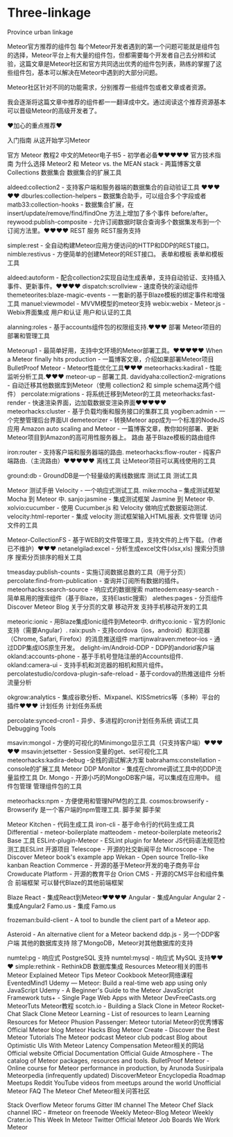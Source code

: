 # Three-linkage
Province urban linkage

Meteor官方推荐的组件包
每个Meteor开发者遇到的第一个问题可能就是组件包的选择，Meteor平台上有大量的组件包，但都需要每个开发者自己去分辨和试验，这篇文章是Meteor社区和官方共同选出优秀的组件包列表，熟练的掌握了这些组件包，基本可以解决在Meteor中遇到的大部分问题。

Meteor社区针对不同的功能需求，分别推荐一些组件包或者文章或者资源。

我会逐渐将这篇文章中推荐的组件都一一翻译成中文。通过阅读这个推荐资源基本可以晋级Meteor的高级开发者了。

:heart:️加心的重点推荐:heart:️

入门指南
从这开始学习Meteor

官方 Meteor 教程2
中文的Meteor电子书5 - 初学者必备:heart:️:heart:️:heart:️:heart:️:heart:️
官方技术指南
为什么选择 Meteor2 和 Meteor vs. the MEAN stack - 两篇博客文章
Collections 数据集合
数据集合的扩展工具

aldeed:collection2 - 支持客户端和服务器端的数据集合的自动验证工具 :heart:️:heart:️:heart:️:heart:️:heart:️
dburles:collection-helpers – 数据集合助手，可以组合多个字段或者
matb33:collection-hooks - 数据集合扩展，在 insert/update/remove/find/findOne 方法上增加了多个事件 before/after。
reywood:publish-composite - 允许订阅数据时联合查询多个数据集发布到一个订阅方法里。:heart:️:heart:️:heart:️:heart:️
REST 服务
REST服务支持

simple:rest - 全自动构建Meteor应用方便访问的HTTP和DDP的REST接口。
nimble:restivus - 方便简单的创建Meteor的REST接口。
表单和模板
表单和模板工具

aldeed:autoform - 配合collection2实现自动生成表单，支持自动验证、支持插入事件、更新事件。:heart:️:heart:️:heart:️:heart:️
dispatch:scrollview - 速度奇快的滚动组件
themeteorites:blaze-magic-events - 一套新的基于Blaze模板的绑定事件和增强工具
manuel:viewmodel - MVVM模型的meteor支持
webix:webix - Meteor.js - Webix界面集成
用户和认证
用户和认证的工具

alanning:roles - 基于accounts组件包的权限组支持.:heart:️:heart:️:heart:️
部署
Meteor项目的部署和管理工具

Meteorup1 - 最简单好用，支持中文环境的Meteor部署工具。:heart:️:heart:️:heart:️:heart:️:heart:️
When a Meteor finally hits production - 一篇博客文章，介绍如果部署Meteor项目
BulletProof Meteor - Meteor性能优化工具:heart:️:heart:️:heart:️
meteorhacks:kadira1 - 性能监听分析工具.:heart:️:heart:️:heart:️
meteor-up – 部署工具.
davidyaha:collection2-migrations - 自动迁移其他数据库到Meteor（使用 collection2 和 simple schema这两个组件）
percolate:migrations - 将系统迁移到Meteor的工具
meteorhacks:fast-render - 快速渲染界面，边加载数据变渲染界面:heart:️:heart:️:heart:️:heart:️:heart:️
meteorhacks:cluster - 基于负载均衡和服务接口的集群工具
yogiben:admin - 一个完整管理后台界面UI
demeteorizer - 转换Meteor app成为一个标准的NodeJS应用
Amazon auto scaling and Meteor - 一篇博客文章，教你如何部署、更新Meteor项目到Amazon的高可用性服务器上。
路由
基于Blaze模板的路由组件

iron:router - 支持客户端和服务器端的路由.
meteorhacks:flow-router - 纯客户端路由.（主流路由）:heart:️:heart:️:heart:️:heart:️:heart:️
离线工具
让Meteor项目可以离线使用的工具

ground:db - GroundDB是一个轻量级的离线数据库
测试工具
测试工具

Meteor 测试手册
Velocity - 一个响应式测试工具.
mike:mocha – 集成测试框架 Mocha 到 Meteor 中.
sanjo:jasmine - 集成测试框架 Jasmine 到 Meteor 中.
xolvio:cucumber - 使用 Cucumber.js 和 Velocity 做响应式数据驱动测试.
velocity:html-reporter - 集成 velocity 测试框架输入HTML报表.
文件管理
访问文件的工具

Meteor-CollectionFS - 基于WEB的文件管理工具，支持文件的上传下载。（作者已不维护）:heart:️:heart:️:heart:️
netanelgilad:excel - 分析生成excel文件(xlsx,xls)
搜索分页排序
搜索分页排序的相关工具

tmeasday:publish-counts - 实施订阅数据总数的工具（用于分页）
percolate:find-from-publication - 查询并订阅所有数据的插件。
meteorhacks:search-source - 响应式的数据搜索
matteodem:easy-search - 简单易用的搜索组件（基于Blaze，支持Elastic搜索）
alethes:pages - 分页组件
Discover Meteor Blog 关于分页的文章
移动开发
支持手机移动开发的工具

meteoric:ionic - 用Blaze集成Ionic组件到Meteor中.
driftyco:ionic - 官方的Ionic支持（需要Angular）.
raix:push - 支持cordova（ios，android）和浏览器（Chrome, Safari, Firefox）的消息推送组件
martijnwalraven:meteor-ios - 通过DDP集成IOS原生开发。
delight-im/Android-DDP - DDP的andorid客户端
okland:accounts-phone - 基于手机号登陆注册的Accounts组件.
okland:camera-ui - 支持手机和浏览器的相机和照片组件。
percolatestudio/cordova-plugin-safe-reload - 基于cordova的热推送组件
分析
流量分析

okgrow:analytics - 集成谷歌分析、Mixpanel、KISSmetrics等（多种）平台的插件:heart:️:heart:️:heart:️
计划任务
计划任务系统

percolate:synced-cron1 - 异步、多进程的cron计划任务系统
调试工具
Debugging Tools

msavin:mongol - 方便的可视化的Minimongo显示工具（只支持客户端）:heart:️:heart:️:heart:️:heart:️:heart:️
msavin:jetsetter - Session变量的get、set可视化工具
meteorhacks:kadira-debug -全栈的调试解决方案
babrahams:constellation - console的扩展工具
Meteor DDP Monitor - 集成在chrome调试工具中的DDP流量监控工具
Dr. Mongo - 开源小巧的MongoDB客户端，可以集成在应用中。
组件包管理
管理组件包的工具

meteorhacks:npm - 方便使用和管理NPM包的工具.
cosmos:browserify - Browserify 是一个客户端的npm管理工具.
脚手架
脚手架

Meteor Kitchen - 代码生成工具
iron-cli - 基于命令行的代码生成工具
Differential - meteor-boilerplate
matteodem - meteor-boilerplate
meteoris2
Base
工具
ESLint-plugin-Meteor - ESLint plugin for Meteor JS代码语法规范检测工具ESLint
开源项目
Telescope - 开源的社交新闻平台
Microscope - The Discover Meteor book's example app
Wekan - Open source Trello-like kanban
Reaction Commerce - 开源的基于Meteor开发的电子商务平台
Crowducate Platform - 开源的教育平台
Orion CMS - 开源的CMS平台和组件集合
前端框架
可以替代Blaze的其他前端框架

Blaze
React - 集成React到Meteor​:heart:️:heart:️:heart:️:heart:️
Angular - 集成Angular
Angular 2 - 集成Angular2
Famo.us - 集成 Famo.us

frozeman:build-client - A tool to bundle the client part of a Meteor app.

Asteroid - An alternative client for a Meteor backend
ddp.js - 另一个DDP客户端
其他的数据库支持
除了MongoDB，Meteor对其他数据库的支持

numtel:pg - 响应式 PostgreSQL 支持
numtel:mysql - 响应式 MySQL 支持:heart:️:heart:️:heart:️
simple:rethink - RethinkDB 数据库集成
Resources
Meteor相关的图书
Meteor Explained
Meteor Tips
Meteor Cookbook
Meteor网络课程
EventedMind1
Udemy — Meteor: Build a real-time web app using only JavaScript
Udemy - A Beginner's Guide to the Meteor JavaScript Framework
tuts+ - Single Page Web Apps with Meteor
DevFreeCasts.org
MeteorTuts
Meteor教程
scotch.io - Building a Slack Clone in Meteor
Rocket-Chat Slack Clone
Meteor Learning - List of resources to learn
Learning Resources for Meteor
Phusion Passenger: Meteor tutorial
Meteor的优秀博客
Official Meteor blog
Meteor Hacks Blog
Meteor Create - Discover the Best Meteor Tutorials
The Meteor podcast
Meteor club podcast
Blog about Optimistic UIs With Meteor Latency Compensation
Meteor相关的网站
Official website
Official Documentation
Official Guide
Atmosphere - The catalog of Meteor packages, resources and tools.
BulletProof Meteor - Online course for Meteor performance in production, by Arunoda Susiripala
Meteorpedia (infrequently updated)
DiscoverMeteor Encyclopedia
Roadmap
Meetups
Reddit
YouTube videos from meetups around the world
Unofficial Meteor FAQ
The Meteor Chef
Meteor相关问答社区

Stack Overflow
Meteor forums
Gitter IM channel
The Meteor Chef Slack channel
IRC - #meteor on freenode
Weekly
Meteor-Blog
Meteor Weekly
Crater.io
This Week In Meteor
Twitter
Official Meteor
Job Boards
We Work Meteor

